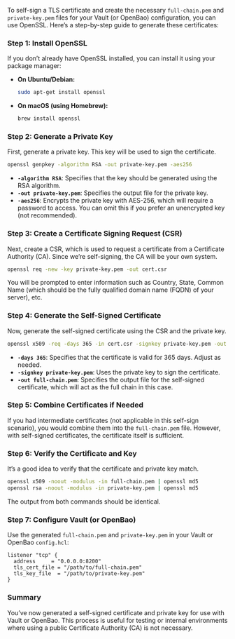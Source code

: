To self-sign a TLS certificate and create the necessary `full-chain.pem` and `private-key.pem` files for your Vault (or OpenBao) configuration, you can use OpenSSL. Here’s a step-by-step guide to generate these certificates:

### Step 1: Install OpenSSL
If you don’t already have OpenSSL installed, you can install it using your package manager:

- **On Ubuntu/Debian:**
  ```bash
  sudo apt-get install openssl
  ```
- **On macOS (using Homebrew):**
  ```bash
  brew install openssl
  ```

### Step 2: Generate a Private Key
First, generate a private key. This key will be used to sign the certificate.

```bash
openssl genpkey -algorithm RSA -out private-key.pem -aes256
```

- **`-algorithm RSA`**: Specifies that the key should be generated using the RSA algorithm.
- **`-out private-key.pem`**: Specifies the output file for the private key.
- **`-aes256`**: Encrypts the private key with AES-256, which will require a password to access. You can omit this if you prefer an unencrypted key (not recommended).

### Step 3: Create a Certificate Signing Request (CSR)
Next, create a CSR, which is used to request a certificate from a Certificate Authority (CA). Since we’re self-signing, the CA will be your own system.

```bash
openssl req -new -key private-key.pem -out cert.csr
```

You will be prompted to enter information such as Country, State, Common Name (which should be the fully qualified domain name (FQDN) of your server), etc.

### Step 4: Generate the Self-Signed Certificate
Now, generate the self-signed certificate using the CSR and the private key.

```bash
openssl x509 -req -days 365 -in cert.csr -signkey private-key.pem -out full-chain.pem
```

- **`-days 365`**: Specifies that the certificate is valid for 365 days. Adjust as needed.
- **`-signkey private-key.pem`**: Uses the private key to sign the certificate.
- **`-out full-chain.pem`**: Specifies the output file for the self-signed certificate, which will act as the full chain in this case.

### Step 5: Combine Certificates if Needed
If you had intermediate certificates (not applicable in this self-sign scenario), you would combine them into the `full-chain.pem` file. However, with self-signed certificates, the certificate itself is sufficient.

### Step 6: Verify the Certificate and Key
It’s a good idea to verify that the certificate and private key match.

```bash
openssl x509 -noout -modulus -in full-chain.pem | openssl md5
openssl rsa -noout -modulus -in private-key.pem | openssl md5
```

The output from both commands should be identical.

### Step 7: Configure Vault (or OpenBao)
Use the generated `full-chain.pem` and `private-key.pem` in your Vault or OpenBao `config.hcl`:

```hcl
listener "tcp" {
  address     = "0.0.0.0:8200"
  tls_cert_file = "/path/to/full-chain.pem"
  tls_key_file  = "/path/to/private-key.pem"
}
```

### Summary
You’ve now generated a self-signed certificate and private key for use with Vault or OpenBao. This process is useful for testing or internal environments where using a public Certificate Authority (CA) is not necessary.
